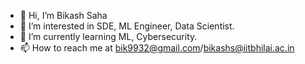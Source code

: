 - 👋 Hi, I’m Bikash Saha
- 👀 I’m interested in SDE, ML Engineer, Data Scientist.
- 🌱 I’m currently learning ML, Cybersecurity.
- 📫 How to reach me at bik9932@gmail.com/bikashs@iitbhilai.ac.in

<!---
Mr-Bikash/Mr-Bikash is a ✨ special ✨ repository because its `README.md` (this file) appears on your GitHub profile.
You can click the Preview link to take a look at your changes.
--->

